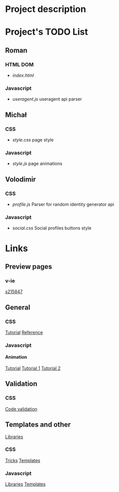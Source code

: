 # Project description

# Project's TODO List
## Roman
### HTML DOM
* *_index.html_*

### Javascript
* *_useragent.js_*
useragent api parser 

## Michał
### CSS
* *_style.css_*
page style

### Javascript
* *_style.js_*
page animations

## Volodimir
### CSS
* *_profile.js_*
Parser for random identity generator api

### Javascript
* *_social.css_*
Social profiles buttons style



# Links
## Preview pages
### v-ie
[s215847](http://v-ie.uek.krakow.pl/~s215847/project/)

## General
### CSS
[Tutorial](https://www.w3schools.com/Css/)
[Reference](https://www.w3schools.com/cssref/)

### Javascript
#### Animation
[Tutorial](https://www.w3schools.com/js/js_htmldom_animate.asp)
[Tutorial 1](https://javascript.info/js-animation)
[Tutorial 2](https://www.tutorialspoint.com/javascript/javascript_animation.htm)

## Validation
### CSS
[Code validation](https://jigsaw.w3.org/css-validator/)

## Templates and other
[Libraries](https://graygrids.com/best-css-javascript-animation-libraries/)

### CSS
[Tricks](https://css-tricks.com/)
[Templates](https://templated.co/)

### Javascript
[Libraries](https://blog.bitsrc.io/11-javascript-animation-libraries-for-2018-9d7ac93a2c59)
[Templates](https://www.templatemonster.com/blog/full-javascript-animated-website-templates/)
